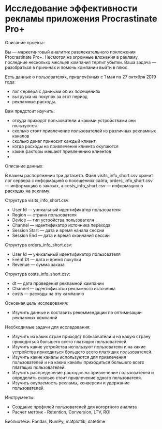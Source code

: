 # Исследование эффективности рекламы приложения Procrastinate Pro+

Описание проекта:

Вы — маркетинговый аналитик развлекательного приложения Procrastinate Pro+. Несмотря на огромные вложения в рекламу, последние несколько месяцев компания терпит убытки.
Ваша задача — разобраться в причинах и помочь компании выйти в плюс.

Есть данные о пользователях, привлечённых с 1 мая по 27 октября 2019 года:

- лог сервера с данными об их посещениях
- выгрузка их покупок за этот период
- рекламные расходы.
  
Вам предстоит изучить:

- откуда приходят пользователи и какими устройствами они пользуются
- сколько стоит привлечение пользователей из различных рекламных каналов
- сколько денег приносит каждый клиент
- когда расходы на привлечение клиента окупаются
- какие факторы мешают привлечению клиентов
- 
Описание данных:

В вашем распоряжении три датасета. Файл visits_info_short.csv хранит лог сервера с информацией о посещениях сайта, orders_info_short.csv — информацию о заказах, 
а costs_info_short.csv — информацию о расходах на рекламу.

Структура visits_info_short.csv:

- User Id — уникальный идентификатор пользователя
- Region — страна пользователя
- Device — тип устройства пользователя
- Channel — идентификатор источника перехода
- Session Start — дата и время начала сессии
- Session End — дата и время окончания сессии
  
Структура orders_info_short.csv:
- User Id — уникальный идентификатор пользователя
- Event Dt — дата и время покупки
- Revenue — сумма заказа
  
Структура costs_info_short.csv:

- dt — дата проведения рекламной кампании
- Channel — идентификатор рекламного источника
- costs — расходы на эту кампанию

Основная цель исследования:

* Изучить данные и составить рекоммендации по оптимизации рекламных компаний

Необходимые задачи для исследования:

* Изучить из каких стран приходят пользователи и на какую страну приходиться большего всего платящих пользователей.
* Изучить какие устройства используют пользователи и на какие устройства приходиться большего всего платящих пользователей.
* Изучить какие каналы используются для привлечения пользователей и на какие каналы приходиться большего всего платящих пользователей.
* Изучить распределение расходов на привлечение пользователей и определить сколько стоит привлечение одного пользователя.
* Изучить окупаемость рекламы, конверсии и удержание пользователей.

Инструменты:
* Создание профилей пользователей для когортного анализа
* Расчет метрик - Retention, Conversion, LTV, ROI

Библиотеки:
Pandas, NumPy, matplotlib, datetime
